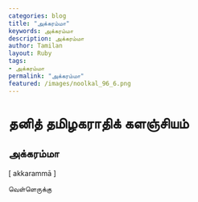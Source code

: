 ```yaml
---  
categories: blog  
title: "அக்கரம்மா"
keywords: அக்கரம்மா  
description: அக்கரம்மா
author: Tamilan  
layout: Ruby  
tags:     
- அக்கரம்மா
permalink: "அக்கரம்மா"  
featured: /images/noolkal_96_6.png  
--- 
```

# தனித் தமிழகராதிக் களஞ்சியம்
## அக்கரம்மா

[ akkarammā ]  
  
வெள்ளெருக்கு
